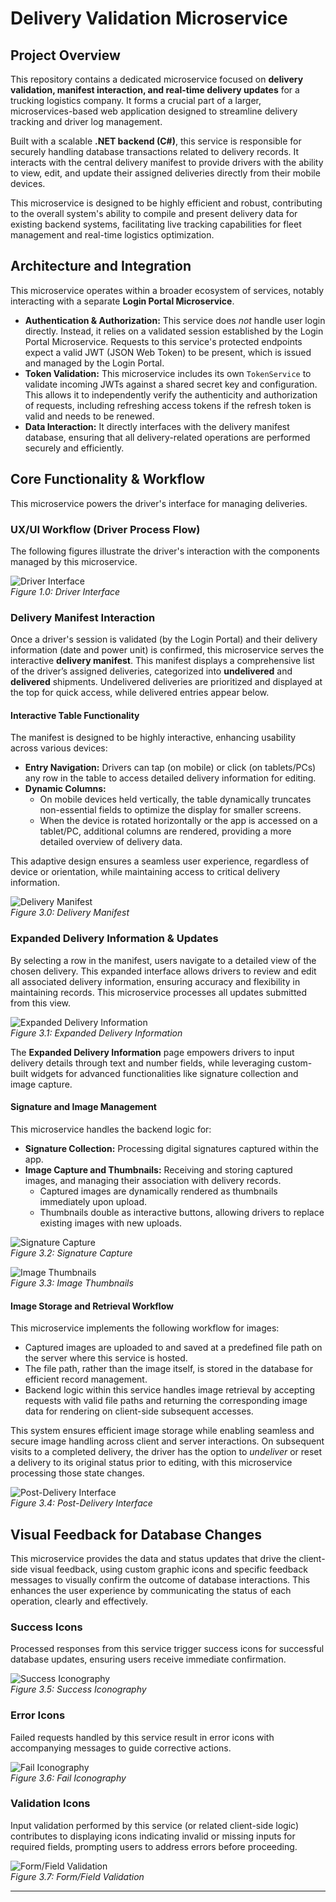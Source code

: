 ﻿# Delivery Validation Microservice

## Project Overview

This repository contains a dedicated microservice focused on **delivery validation, manifest interaction, and real-time delivery updates** for a trucking logistics company. It forms a crucial part of a larger, microservices-based web application designed to streamline delivery tracking and driver log management.

Built with a scalable **.NET backend (C#)**, this service is responsible for securely handling database transactions related to delivery records. It interacts with the central delivery manifest to provide drivers with the ability to view, edit, and update their assigned deliveries directly from their mobile devices.

This microservice is designed to be highly efficient and robust, contributing to the overall system's ability to compile and present delivery data for existing backend systems, facilitating live tracking capabilities for fleet management and real-time logistics optimization.

## Architecture and Integration

This microservice operates within a broader ecosystem of services, notably interacting with a separate **Login Portal Microservice**.

* **Authentication & Authorization:** This service does *not* handle user login directly. Instead, it relies on a validated session established by the Login Portal Microservice. Requests to this service's protected endpoints expect a valid JWT (JSON Web Token) to be present, which is issued and managed by the Login Portal.
* **Token Validation:** This microservice includes its own `TokenService` to validate incoming JWTs against a shared secret key and configuration. This allows it to independently verify the authenticity and authorization of requests, including refreshing access tokens if the refresh token is valid and needs to be renewed.
* **Data Interaction:** It directly interfaces with the delivery manifest database, ensuring that all delivery-related operations are performed securely and efficiently.

## Core Functionality & Workflow

This microservice powers the driver's interface for managing deliveries.

### UX/UI Workflow (Driver Process Flow)
The following figures illustrate the driver's interaction with the components managed by this microservice.

![Driver Interface](README_Assets/DeliveryManager_UI_02_small.png)<br>*Figure 1.0: Driver Interface*

### Delivery Manifest Interaction

Once a driver's session is validated (by the Login Portal) and their delivery information (date and power unit) is confirmed, this microservice serves the interactive **delivery manifest**. This manifest displays a comprehensive list of the driver’s assigned deliveries, categorized into **undelivered** and **delivered** shipments. Undelivered deliveries are prioritized and displayed at the top for quick access, while delivered entries appear below.

#### Interactive Table Functionality
The manifest is designed to be highly interactive, enhancing usability across various devices:

* **Entry Navigation:** Drivers can tap (on mobile) or click (on tablets/PCs) any row in the table to access detailed delivery information for editing.
* **Dynamic Columns:**
    * On mobile devices held vertically, the table dynamically truncates non-essential fields to optimize the display for smaller screens.
    * When the device is rotated horizontally or the app is accessed on a tablet/PC, additional columns are rendered, providing a more detailed overview of delivery data.

This adaptive design ensures a seamless user experience, regardless of device or orientation, while maintaining access to critical delivery information.

![Delivery Manifest](README_Assets/DA_deliveries_0.png)<br>*Figure 3.0: Delivery Manifest*

### Expanded Delivery Information & Updates

By selecting a row in the manifest, users navigate to a detailed view of the chosen delivery. This expanded interface allows drivers to review and edit all associated delivery information, ensuring accuracy and flexibility in maintaining records. This microservice processes all updates submitted from this view.

![Expanded Delivery Information](README_Assets/DA_deliveries_1.png)<br>*Figure 3.1: Expanded Delivery Information*

The **Expanded Delivery Information** page empowers drivers to input delivery details through text and number fields, while leveraging custom-built widgets for advanced functionalities like signature collection and image capture.

#### Signature and Image Management
This microservice handles the backend logic for:
* **Signature Collection:** Processing digital signatures captured within the app.
* **Image Capture and Thumbnails:** Receiving and storing captured images, and managing their association with delivery records.
    * Captured images are dynamically rendered as thumbnails immediately upon upload.
    * Thumbnails double as interactive buttons, allowing drivers to replace existing images with new uploads.

![Signature Capture](README_Assets/DA_signature_0.png)<br>*Figure 3.2: Signature Capture*

![Image Thumbnails](README_Assets/DA_signature_1.png)<br>*Figure 3.3: Image Thumbnails*

#### Image Storage and Retrieval Workflow
This microservice implements the following workflow for images:
* Captured images are uploaded to and saved at a predefined file path on the server where this service is hosted.
* The file path, rather than the image itself, is stored in the database for efficient record management.
* Backend logic within this service handles image retrieval by accepting requests with valid file paths and returning the corresponding image data for rendering on client-side subsequent accesses.

This system ensures efficient image storage while enabling seamless and secure image handling across client and server interactions. On subsequent visits to a completed delivery, the driver has the option to *undeliver* or reset a delivery to its original status prior to editing, with this microservice processing those state changes.

![Post-Delivery Interface](README_Assets/DA_images_1.png)<br>*Figure 3.4: Post-Delivery Interface*

## Visual Feedback for Database Changes

This microservice provides the data and status updates that drive the client-side visual feedback, using custom graphic icons and specific feedback messages to visually confirm the outcome of database interactions. This enhances the user experience by communicating the status of each operation, clearly and effectively.

### Success Icons
Processed responses from this service trigger success icons for successful database updates, ensuring users receive immediate confirmation.

![Success Iconography](README_Assets/DA_deliveries_2.png)<br>*Figure 3.5: Success Iconography*

### Error Icons
Failed requests handled by this service result in error icons with accompanying messages to guide corrective actions.

![Fail Iconography](README_Assets/DA_graphics_0.png)<br>*Figure 3.6: Fail Iconography*

### Validation Icons
Input validation performed by this service (or related client-side logic) contributes to displaying icons indicating invalid or missing inputs for required fields, prompting users to address errors before proceeding.

![Form/Field Validation](README_Assets/DA_login_3.png)<br>*Figure 3.7: Form/Field Validation*

---